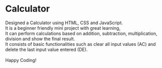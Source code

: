 # Calculator
Designed a Calculator using HTML, CSS and JavaScript.
<br>
It is a beginner friendly mini project with great learning,
<br>
It can perform calculations based on addition, subtraction, multiplication, division and show the final result.
<br>
It consists of basic functionalities such as clear all input values (AC) and delete the last input value entered (DE).
<br>
<br>
Happy Coding!